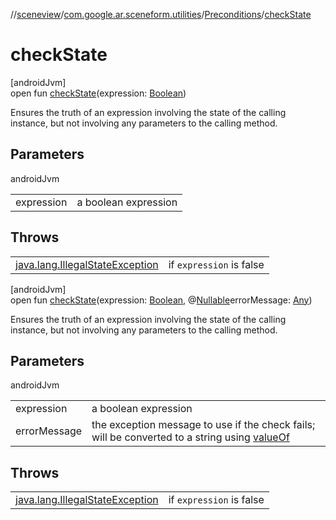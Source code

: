//[sceneview](../../../index.md)/[com.google.ar.sceneform.utilities](../index.md)/[Preconditions](index.md)/[checkState](check-state.md)

# checkState

[androidJvm]\
open fun [checkState](check-state.md)(expression: [Boolean](https://kotlinlang.org/api/latest/jvm/stdlib/kotlin/-boolean/index.html))

Ensures the truth of an expression involving the state of the calling instance, but not involving any parameters to the calling method.

## Parameters

androidJvm

| | |
|---|---|
| expression | a boolean expression |

## Throws

| | |
|---|---|
| [java.lang.IllegalStateException](https://developer.android.com/reference/kotlin/java/lang/IllegalStateException.html) | if `expression` is false |

[androidJvm]\
open fun [checkState](check-state.md)(expression: [Boolean](https://kotlinlang.org/api/latest/jvm/stdlib/kotlin/-boolean/index.html), @[Nullable](https://developer.android.com/reference/kotlin/androidx/annotation/Nullable.html)errorMessage: [Any](https://kotlinlang.org/api/latest/jvm/stdlib/kotlin/-any/index.html))

Ensures the truth of an expression involving the state of the calling instance, but not involving any parameters to the calling method.

## Parameters

androidJvm

| | |
|---|---|
| expression | a boolean expression |
| errorMessage | the exception message to use if the check fails; will be converted to a string using [valueOf](https://developer.android.com/reference/kotlin/java/lang/String.html#valueof) |

## Throws

| | |
|---|---|
| [java.lang.IllegalStateException](https://developer.android.com/reference/kotlin/java/lang/IllegalStateException.html) | if `expression` is false |
